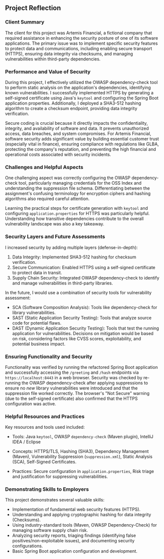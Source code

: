 ## Project Reflection

### Client Summary

The client for this project was Artemis Financial, a fictional company that required assistance in enhancing the security posture of one of its software applications. The primary issue was to implement specific security features to protect data and communications, including enabling secure transport (HTTPS), ensuring data integrity via checksums, and managing vulnerabilities within third-party dependencies.

### Performance and Value of Security

During this project, I effectively utilized the OWASP dependency-check tool to perform static analysis on the application's dependencies, identifying known vulnerabilities. I successfully implemented HTTPS by generating a self-signed certificate using Java's `keytool` and configuring the Spring Boot application properties. Additionally, I deployed a SHA3-512 hashing algorithm to create a checksum endpoint, providing data integrity verification.


Secure coding is crucial because it directly impacts the confidentiality, integrity, and availability of software and data. It prevents unauthorized access, data breaches, and system compromises. For Artemis Financial, software security adds significant value by building essential customer trust (especially vital in finance), ensuring compliance with regulations like GLBA, protecting the company's reputation, and preventing the high financial and operational costs associated with security incidents.

### Challenges and Helpful Aspects

One challenging aspect was correctly configuring the OWASP dependency-check tool, particularly managing credentials for the OSS Index and understanding the suppression file schema. Differentiating between the assignment's confusing terminology for encryption ciphers and hashing algorithms also required careful attention.

Learning the practical steps for certificate generation with `keytool` and configuring `application.properties` for HTTPS was particularly helpful. Understanding how transitive dependencies contribute to the overall vulnerability landscape was also a key takeaway.



### Security Layers and Future Assessments

I increased security by adding multiple layers (defense-in-depth):
1.  Data Integrity: Implemented SHA3-512 hashing for checksum verification.
2.  Secure Communication: Enabled HTTPS using a self-signed certificate to protect data in transit.
3.  Supply Chain Security: Integrated OWASP dependency-check to identify and manage vulnerabilities in third-party libraries.

In the future, I would use a combination of security tools for vulnerability assessment:
* SCA (Software Composition Analysis): Tools like dependency-check for library vulnerabilities.
* SAST (Static Application Security Testing): Tools that analyze source code for potential flaws.
* DAST (Dynamic Application Security Testing): Tools that test the running application for vulnerabilities.
Decisions on mitigation would be based on risk, considering factors like CVSS scores, exploitability, and potential business impact.

### Ensuring Functionality and Security

Functionality was verified by running the refactored Spring Boot application and successfully accessing the `/greeting` and `/hash` endpoints via `https://localhost:8443` in a web browser. Security was checked by re-running the OWASP dependency-check after applying suppressions to ensure no *new* library vulnerabilities were introduced and that the suppression file worked correctly. The browser's "Not Secure" warning (due to the self-signed certificate) also confirmed that the HTTPS configuration was active.

### Helpful Resources and Practices

Key resources and tools used included:
* Tools: Java `keytool`, OWASP `dependency-check` (Maven plugin), IntelliJ IDEA / Eclipse


* Concepts: HTTPS/TLS, Hashing (SHA3), Dependency Management (Maven), Vulnerability Suppression (`suppression.xml`), Static Analysis (SCA), Self-Signed Certificates.
* Practices: Secure configuration in `application.properties`, Risk triage and justification for suppressing vulnerabilities.

### Demonstrating Skills to Employers

This project demonstrates several valuable skills:
* Implementation of fundamental web security features (HTTPS).
* Understanding and applying cryptographic hashing for data integrity (Checksums).
* Using industry-standard tools (Maven, OWASP Dependency-Check) for managing software supply chain risk.
* Analyzing security reports, triaging findings (identifying false positives/non-exploitable issues), and documenting security configurations.
* Basic Spring Boot application configuration and development.























